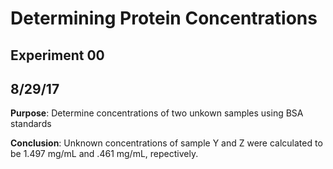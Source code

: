 # Determining Protein Concentrations
## Experiment 00
## 8/29/17

**Purpose**: Determine concentrations of two unkown samples using BSA standards

**Conclusion**: Unknown concentrations of sample Y and Z were calculated to be 1.497 mg/mL and .461 mg/mL, repectively.